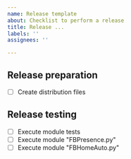 ```yaml
---
name: Release template
about: Checklist to perform a release
title: Release ...
labels: ''
assignees: ''

---
```


## Release preparation
- [ ] Create distribution files

## Release testing
- [ ] Execute module tests
- [ ] Execute module "FBPresence.py"
- [ ] Execute module "FBHomeAuto.py"
